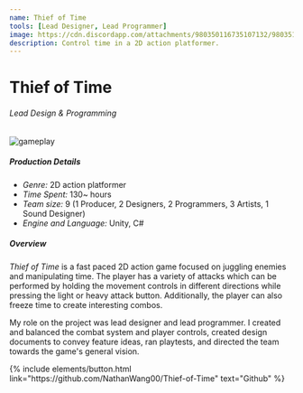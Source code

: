 ```yaml
---
name: Thief of Time
tools: [Lead Designer, Lead Programmer]
image: https://cdn.discordapp.com/attachments/980350116735107132/980351082528145408/game_title.png
description: Control time in a 2D action platformer.
---
```


# Thief of Time
###### Lead Design & Programming

![gameplay](https://cdn.discordapp.com/attachments/980350116735107132/980380206533595166/gameplay.gif)

##### Production Details
+ *Genre:* 2D action platformer
+ *Time Spent:* 130~ hours
+ *Team size:* 9 (1 Producer, 2 Designers, 2 Programmers, 3 Artists, 1 Sound Designer)
+ *Engine and Language:* Unity, C#

##### Overview
*Thief of Time* is a fast paced 2D action game focused on juggling enemies and manipulating time. The player has a variety of attacks which can be performed by holding the movement controls in different directions while pressing the light or heavy attack button. Additionally, the player can also freeze time to create interesting combos.

My role on the project was lead designer and lead programmer. I created and balanced the combat system and player controls, created design documents to convey feature ideas, ran playtests, and directed the team towards the game's general vision.

<p class="text-center">
{% include elements/button.html link="https://github.com/NathanWang00/Thief-of-Time" text="Github" %}
</p>